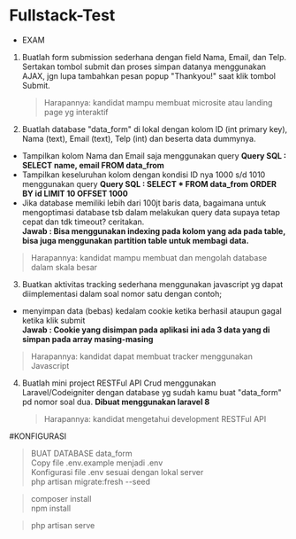 # Fullstack-Test

-   EXAM

1. Buatlah form submission sederhana dengan field Nama, Email, dan Telp. Sertakan tombol submit dan proses simpan datanya menggunakan AJAX, jgn lupa tambahkan pesan popup "Thankyou!" saat klik tombol Submit.

    > Harapannya: kandidat mampu membuat microsite atau landing page yg interaktif

2. Buatlah database "data_form" di lokal dengan kolom ID (int primary key), Nama (text), Email (text), Telp (int) dan beserta data dummynya.

-   Tampilkan kolom Nama dan Email saja menggunakan query
    **Query SQL : SELECT name, email FROM data_from**<br>
-   Tampilkan keseluruhan kolom dengan kondisi ID nya 1000 s/d 1010 menggunakan query
    **Query SQL : SELECT \* FROM data_from ORDER BY id LIMIT 10 OFFSET 1000**<br>
-   Jika database memiliki lebih dari 100jt baris data, bagaimana untuk mengoptimasi database tsb dalam melakukan query data supaya tetap cepat dan tdk timeout? ceritakan.<br>
    **Jawab : Bisa menggunakan indexing pada kolom yang ada pada table, bisa juga menggunakan partition table untuk membagi data.**

> Harapannya: kandidat mampu membuat dan mengolah database dalam skala besar

3. Buatkan aktivitas tracking sederhana menggunakan javascript yg dapat diimplementasi dalam soal nomor satu dengan contoh;

-   menyimpan data (bebas) kedalam cookie ketika berhasil ataupun gagal ketika klik submit<br>
    **Jawab : Cookie yang disimpan pada aplikasi ini ada 3 data yang di simpan pada array masing-masing**

> Harapannya: kandidat dapat membuat tracker menggunakan Javascript

4. Buatlah mini project RESTFul API Crud menggunakan Laravel/Codeigniter dengan database yg sudah kamu buat "data_form" pd nomor soal dua.
   **Dibuat menggunakan laravel 8**
    > Harapannya: kandidat mengetahui development RESTFul API

#KONFIGURASI

> BUAT DATABASE data_form<br>
> Copy file .env.example menjadi .env<br>
> Konfigurasi file .env sesuai dengan lokal server<br>
> php artisan migrate:fresh --seed<br>

> composer install<br>
> npm install<br>

> php artisan serve<br>
